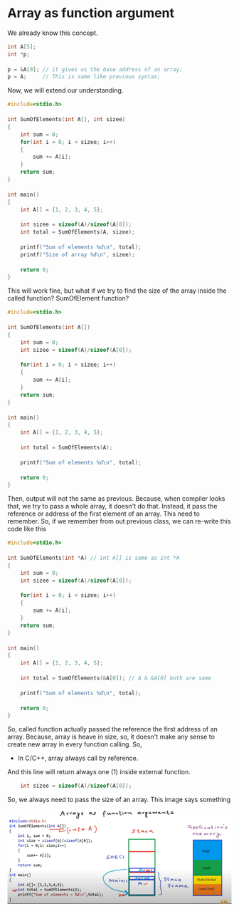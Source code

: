# Array as function argument

We already know this concept.

```cpp
int A[5];
int *p;

p = &A[0]; // it gives us the base address of an array;
p = A;     // This is same like previous syntax;

```

Now, we will extend our understanding.

```cpp
#include<stdio.h>

int SumOfElements(int A[], int sizee)
{
    int sum = 0;
    for(int i = 0; i < sizee; i++)
    {
        sum += A[i];
    }
    return sum;
}

int main()
{
    int A[] = {1, 2, 3, 4, 5};

    int sizee = sizeof(A)/sizeof(A[0]);
    int total = SumOfElements(A, sizee);

    printf("Sum of elements %d\n", total);
    printf("Size of array %d\n", sizee);

    return 0;
}
```

This will work fine, but what if we try to find the size of the array inside the called function? SumOfElement function?

```cpp
#include<stdio.h>

int SumOfElements(int A[])
{
    int sum = 0;
    int sizee = sizeof(A)/sizeof(A[0]);

    for(int i = 0; i < sizee; i++)
    {
        sum += A[i];
    }
    return sum;
}

int main()
{
    int A[] = {1, 2, 3, 4, 5};

    int total = SumOfElements(A);

    printf("Sum of elements %d\n", total);

    return 0;
}
```

Then, output will not the same as previous. Because, when compiler looks that, we try to pass a whole array, it doesn't do that. Instead, it pass the reference or address of the first element of an array. This need to remember. So, if we remember from out previous class, we can re-write this code like this

```cpp
#include<stdio.h>

int SumOfElements(int *A) // int A[] is same as int *A
{
    int sum = 0;
    int sizee = sizeof(A)/sizeof(A[0]);

    for(int i = 0; i < sizee; i++)
    {
        sum += A[i];
    }
    return sum;
}

int main()
{
    int A[] = {1, 2, 3, 4, 5};

    int total = SumOfElements(&A[0]); // A & &A[0] both are same

    printf("Sum of elements %d\n", total);

    return 0;
}
```

So, called function actually passed the reference the first address of an array. Because, array is heave in size, so, it doesn't make any sense to create new array in every function calling. So,

- In C/C++, array always call by reference.

And this line will return always one (1) inside external function.

```cpp
    int sizee = sizeof(A)/sizeof(A[0]);
```

So, we always need to pass the size of an array. This image says something

![Pointer-11](../../images/ptr11.png?raw=true "Array with pointer")
